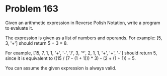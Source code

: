 # Problem 163

Given an arithmetic expression in Reverse Polish Notation, write a program
to evaluate it.

The expression is given as a list of numbers and operands. For example:
[5, 3, '+'] should return 5 + 3 = 8.

For example, [15, 7, 1, 1, '+', '-', '/', 3, '*', 2, 1, 1, '+', '+', '-']
should return 5, since it is equivalent to
((15 / (7 - (1 + 1))) * 3) - (2 + (1 + 1)) = 5.

You can assume the given expression is always valid.